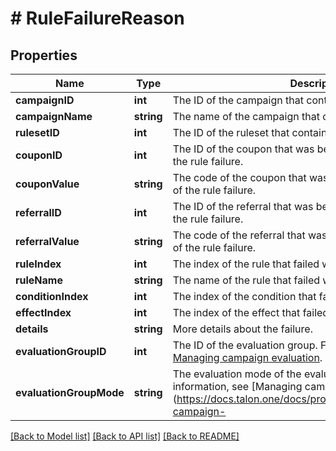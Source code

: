 # # RuleFailureReason

## Properties

Name | Type | Description | Notes
------------ | ------------- | ------------- | -------------
**campaignID** | **int** | The ID of the campaign that contains the rule that failed. | 
**campaignName** | **string** | The name of the campaign that contains the rule that failed. | 
**rulesetID** | **int** | The ID of the ruleset that contains the rule that failed. | 
**couponID** | **int** | The ID of the coupon that was being evaluated at the time of the rule failure. | [optional] 
**couponValue** | **string** | The code of the coupon that was being evaluated at the time of the rule failure. | [optional] 
**referralID** | **int** | The ID of the referral that was being evaluated at the time of the rule failure. | [optional] 
**referralValue** | **string** | The code of the referral that was being evaluated at the time of the rule failure. | [optional] 
**ruleIndex** | **int** | The index of the rule that failed within the ruleset. | 
**ruleName** | **string** | The name of the rule that failed within the ruleset. | 
**conditionIndex** | **int** | The index of the condition that failed. | [optional] 
**effectIndex** | **int** | The index of the effect that failed. | [optional] 
**details** | **string** | More details about the failure. | [optional] 
**evaluationGroupID** | **int** | The ID of the evaluation group. For more information, see [Managing campaign evaluation](https://docs.talon.one/docs/product/applications/managing-campaign-evaluation). | [optional] 
**evaluationGroupMode** | **string** | The evaluation mode of the evaluation group. For more information, see [Managing campaign evaluation](https://docs.talon.one/docs/product/applications/managing-campaign- | [optional] 

[[Back to Model list]](../../README.md#documentation-for-models) [[Back to API list]](../../README.md#documentation-for-api-endpoints) [[Back to README]](../../README.md)


